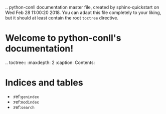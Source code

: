 .. python-conll documentation master file, created by
   sphinx-quickstart on Wed Feb 28 11:00:20 2018.
   You can adapt this file completely to your liking, but it should at least
   contain the root `toctree` directive.

Welcome to python-conll's documentation!
========================================

.. toctree::
   :maxdepth: 2
   :caption: Contents:



Indices and tables
==================

* :ref:`genindex`
* :ref:`modindex`
* :ref:`search`
